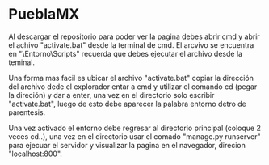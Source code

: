 # PueblaMX

Al descargar el repositorio para poder ver la pagina debes abrir cmd y abrir el achivo "activate.bat" desde la terminal de cmd.
El arcvivo se encuentra en "\Entorno\Scripts" recuerda que debes ejecutar el archivo desde la teminal.

Una forma mas facil es ubicar el archivo "activate.bat" copiar la dirección del archivo dede el explorador entar a cmd y utilizar el comando
cd (pegar la direción) y dar a enter, una vez en el directorio solo escribir "activate.bat", luego de esto debe aparecer la palabra entorno detro de parentesis.

Una vez activado el entorno debe regresar al directorio principal (coloque 2 veces cd..), una vez en el directorio usar el comado "manage.py runserver" para ejecuar el servidor 
y visualizar la pagina en el navegador, direcion "localhost:800".
